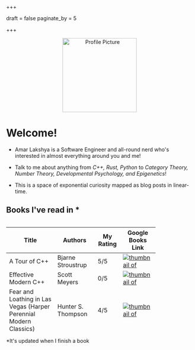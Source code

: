 +++

draft = false
paginate_by = 5

+++

<center><img src="images/profile.jpg" alt="Profile Picture" width="200"/></center>

# Welcome!
- Amar Lakshya is a Software Engineer and all-round nerd who's interested in almost everything around you and me!
- Talk to me about anything from *C++, Rust, Python* to  *Category Theory, Number Theory, Developmental Psychology, and Epigenetics*!

- This is a space of exponential curiosity mapped as blog posts in linear-time.

## Books I've read in <script>document.write(new Date().getFullYear())</script>*

<style>
.table-wrapper {
  overflow-y: scroll;
  width: 80%;
  height: 300px;
}
</style>
<div class="table-wrapper" markdown="block">
<books>

|  Title | Authors | My Rating | Google Books Link |
|-------------- | -------------- | -------------- | -------------- | 
| A Tour of C++ | Bjarne Stroustrup | 5/5 | [![thumbnail of ](http://books.google.com/books/content?id=EXfcAAAAQBAJ&printsec=frontcover&img=1&zoom=1&edge=curl&source=gbs_api)](https://play.google.com/store/books/details?id=EXfcAAAAQBAJ&source=gbs_api) | 
| Effective Modern C++ | Scott Meyers | 0/5 | [![thumbnail of ](http://books.google.com/books/content?id=rjhIBQAAQBAJ&printsec=frontcover&img=1&zoom=1&edge=curl&source=gbs_api)](http://books.google.co.uk/books?id=rjhIBQAAQBAJ&dq=9781491903995&hl=&source=gbs_api) | 
| Fear and Loathing in Las Vegas (Harper Perennial Modern Classics) | Hunter S. Thompson | 4/5 | [![thumbnail of ](http://books.google.com/books/content?id=oqqFBAAAQBAJ&printsec=frontcover&img=1&zoom=1&edge=curl&source=gbs_api)](https://play.google.com/store/books/details?id=oqqFBAAAQBAJ&source=gbs_api) | 
| Just for Fun | Linus Torvalds, David Diamond | 4/5 | [![thumbnail of ](http://books.google.com/books/content?id=Q3aIPwAACAAJ&printsec=frontcover&img=1&zoom=1&source=gbs_api)](http://books.google.co.uk/books?id=Q3aIPwAACAAJ&dq=9781587991516&hl=&source=gbs_api) | 
| On Anarchism | Noam Chomsky | 3/5 | [![thumbnail of ](http://books.google.com/books/content?id=sDomngEACAAJ&printsec=frontcover&img=1&zoom=1&source=gbs_api)](http://books.google.co.uk/books?id=sDomngEACAAJ&dq=9780241969601&hl=&source=gbs_api) | 
| The Cathedral & the Bazaar | Eric Raymond | 3/5 | [![thumbnail of ](http://books.google.com/books/content?id=xkpMxwEACAAJ&printsec=frontcover&img=1&zoom=1&source=gbs_api)](http://books.google.co.uk/books?id=xkpMxwEACAAJ&dq=9780596001087&hl=&source=gbs_api) | 


</books>

</div>

*It's updated when I finish a book

